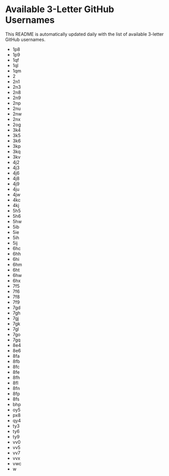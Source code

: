 # Available 3-Letter GitHub Usernames

This README is automatically updated daily with the list of available 3-letter GitHub usernames.

- 1p8
- 1p9
- 1qf
- 1ql
- 1qm
- 2
- 2n1
- 2n3
- 2n8
- 2n9
- 2np
- 2nu
- 2nw
- 2nx
- 2og
- 3k4
- 3k5
- 3k6
- 3kp
- 3kq
- 3kv
- 4j2
- 4j3
- 4j6
- 4j8
- 4j9
- 4ju
- 4jw
- 4kc
- 4kj
- 5h5
- 5h6
- 5hw
- 5ib
- 5ie
- 5ih
- 5ij
- 6hc
- 6hh
- 6hi
- 6hm
- 6ht
- 6hw
- 6hx
- 7f5
- 7f6
- 7f8
- 7f9
- 7gd
- 7gh
- 7gj
- 7gk
- 7gl
- 7go
- 7gq
- 8e4
- 8e6
- 8fa
- 8fb
- 8fc
- 8fe
- 8fh
- 8fl
- 8fn
- 8fp
- 8fs
- bhp
- oy5
- px8
- qy4
- ty3
- ty6
- ty9
- vv0
- vv5
- vv7
- vvx
- vwc
- w
